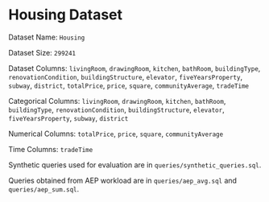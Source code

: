 # Housing Dataset

Dataset Name: `Housing`

Dataset Size: `299241`

Dataset Columns: `livingRoom`, `drawingRoom`, `kitchen`, `bathRoom`, `buildingType`, `renovationCondition`, `buildingStructure`, `elevator`, `fiveYearsProperty`, `subway`, `district`, `totalPrice`, `price`, `square`, `communityAverage`, `tradeTime`

Categorical Columns: `livingRoom`, `drawingRoom`, `kitchen`, `bathRoom`, `buildingType`, `renovationCondition`, `buildingStructure`, `elevator`, `fiveYearsProperty`, `subway`, `district`

Numerical Columns: `totalPrice`, `price`, `square`, `communityAverage`

Time Columns: `tradeTime`

Synthetic queries used for evaluation are in `queries/synthetic_queries.sql`.

Queries obtained from AEP workload are in `queries/aep_avg.sql` and `queries/aep_sum.sql`.
